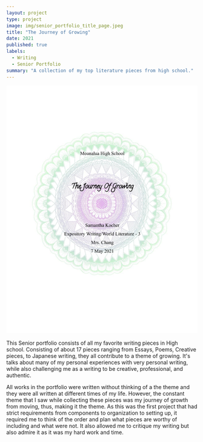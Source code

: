 ```yaml
---
layout: project
type: project
image: img/senior_portfolio_title_page.jpeg
title: "The Journey of Growing"
date: 2021
published: true
labels:
  - Writing
  - Senior Portfolio
summary: "A collection of my top literature pieces from high school."
---
```


<img class="img-fluid" src="../img/senior_portfolio_title_page.jpeg">

This Senior portfolio consists of all my favorite writing pieces in High school. Consisting of about 17 pieces ranging from Essays, Poems, Creative pieces, to Japanese writing, they all contribute to a theme of growing. It's talks about many of my personal experiences with very personal writing, while also challenging me as a writing to be creative, professional, and authentic.

All works in the portfolio were written without thinking of a the theme and they were all written at different times of my life. However, the constant theme that I saw while collecting these pieces was my journey of growth from moving, thus, making it the theme. As this was the first project that had strict requirements from components to organization to setting up, it required me to think of the order and plan what pieces are worthy of including and what were not. It also allowed me to critique my writing but also admire it as it was my hard work and time.
